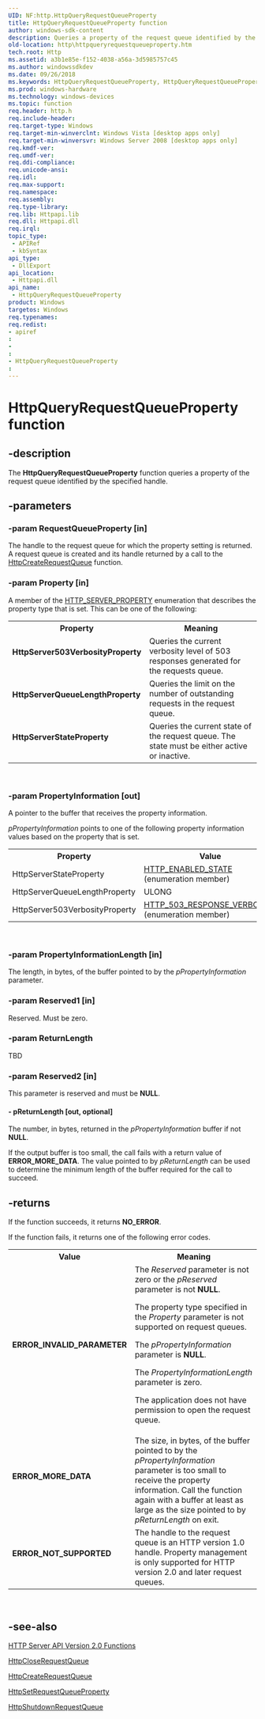 ```yaml
---
UID: NF:http.HttpQueryRequestQueueProperty
title: HttpQueryRequestQueueProperty function
author: windows-sdk-content
description: Queries a property of the request queue identified by the specified handle.
old-location: http\httpqueryrequestqueueproperty.htm
tech.root: Http
ms.assetid: a3b1e85e-f152-4038-a56a-3d5985757c45
ms.author: windowssdkdev
ms.date: 09/26/2018
ms.keywords: HttpQueryRequestQueueProperty, HttpQueryRequestQueueProperty function [HTTP], HttpServer503VerbosityProperty, HttpServerQueueLengthProperty, HttpServerStateProperty, http.httpqueryrequestqueueproperty, http/HttpQueryRequestQueueProperty
ms.prod: windows-hardware
ms.technology: windows-devices
ms.topic: function
req.header: http.h
req.include-header: 
req.target-type: Windows
req.target-min-winverclnt: Windows Vista [desktop apps only]
req.target-min-winversvr: Windows Server 2008 [desktop apps only]
req.kmdf-ver: 
req.umdf-ver: 
req.ddi-compliance: 
req.unicode-ansi: 
req.idl: 
req.max-support: 
req.namespace: 
req.assembly: 
req.type-library: 
req.lib: Httpapi.lib
req.dll: Httpapi.dll
req.irql: 
topic_type:
 - APIRef
 - kbSyntax
api_type:
 - DllExport
api_location:
 - Httpapi.dll
api_name:
 - HttpQueryRequestQueueProperty
product: Windows
targetos: Windows
req.typenames: 
req.redist: 
- apiref
: 
- 
: 
- HttpQueryRequestQueueProperty
: 
---
```


# HttpQueryRequestQueueProperty function


## -description


The <b>HttpQueryRequestQueueProperty</b> function queries a property of the request queue identified by the specified handle.


## -parameters




### -param RequestQueueProperty [in]

The handle to the request queue for which the property setting is returned. A request queue is created and its handle returned by a call to the 
<a href="https://msdn.microsoft.com/a0f4112e-db81-4eda-afeb-d00117f7240c">HttpCreateRequestQueue</a> function.


### -param Property [in]

A member of the  <a href="https://msdn.microsoft.com/14865796-135c-43c2-955a-fdeae05a8278">HTTP_SERVER_PROPERTY</a> enumeration that describes the property type that is set. This can be one of the following:

<table>
<tr>
<th>Property</th>
<th>Meaning</th>
</tr>
<tr>
<td width="40%"><a id="HttpServer503VerbosityProperty"></a><a id="httpserver503verbosityproperty"></a><a id="HTTPSERVER503VERBOSITYPROPERTY"></a><dl>
<dt><b>HttpServer503VerbosityProperty</b></dt>
</dl>
</td>
<td width="60%">
Queries the current verbosity level of 503 responses generated for the requests queue.

</td>
</tr>
<tr>
<td width="40%"><a id="HttpServerQueueLengthProperty"></a><a id="httpserverqueuelengthproperty"></a><a id="HTTPSERVERQUEUELENGTHPROPERTY"></a><dl>
<dt><b>HttpServerQueueLengthProperty</b></dt>
</dl>
</td>
<td width="60%">
Queries the limit on the number of outstanding requests in the request queue.

</td>
</tr>
<tr>
<td width="40%"><a id="HttpServerStateProperty"></a><a id="httpserverstateproperty"></a><a id="HTTPSERVERSTATEPROPERTY"></a><dl>
<dt><b>HttpServerStateProperty</b></dt>
</dl>
</td>
<td width="60%">
Queries the current state of the request queue. The state must be either active or inactive.

</td>
</tr>
</table>
 


### -param PropertyInformation [out]

A pointer to the buffer that receives the property information.

<i>pPropertyInformation</i> points to one of the following property information values based on the property that is set.<table>
<tr>
<th>Property</th>
<th>Value</th>
</tr>
<tr>
<td>HttpServerStateProperty</td>
<td>
<a href="https://msdn.microsoft.com/15e27788-2d1a-4818-b31f-2faf649e15b2">HTTP_ENABLED_STATE</a> (enumeration member)</td>
</tr>
<tr>
<td>HttpServerQueueLengthProperty</td>
<td>ULONG</td>
</tr>
<tr>
<td>HttpServer503VerbosityProperty</td>
<td>
<a href="https://msdn.microsoft.com/e103bdf4-dc48-45ba-84dc-4161310ee3ff">HTTP_503_RESPONSE_VERBOSITY</a> (enumeration member)</td>
</tr>
</table>
 




### -param PropertyInformationLength [in]

The length, in bytes, of the buffer pointed to by the <i>pPropertyInformation</i> parameter.


### -param Reserved1 [in]

Reserved. Must be zero.


### -param ReturnLength

TBD


### -param Reserved2 [in]

This parameter is reserved and must be <b>NULL</b>.


#### - pReturnLength [out, optional]

The number, in bytes, returned in the  <i>pPropertyInformation</i> buffer if not <b>NULL</b>.

If the output buffer is too small, the call fails with a return value of <b>ERROR_MORE_DATA</b>. The value pointed to by <i>pReturnLength</i> can be used to determine the minimum length of the buffer required for the call to succeed.


## -returns



If the function succeeds, it returns <b>NO_ERROR</b>.

If the function fails, it returns one of the following error codes.

<table>
<tr>
<th>Value</th>
<th>Meaning</th>
</tr>
<tr>
<td width="40%">
<dl>
<dt><b>ERROR_INVALID_PARAMETER</b></dt>
</dl>
</td>
<td width="60%">
The <i>Reserved</i> parameter is not zero or the  <i>pReserved</i> parameter is not <b>NULL</b>.

The property type specified in the <i>Property</i> parameter is not supported on request queues.

The <i>pPropertyInformation</i> parameter is <b>NULL</b>.

The  <i>PropertyInformationLength</i> parameter is zero.

The application does not have permission to open the request queue.

</td>
</tr>
<tr>
<td width="40%">
<dl>
<dt><b>ERROR_MORE_DATA</b></dt>
</dl>
</td>
<td width="60%">
The size, in bytes, of the buffer pointed to by the  <i>pPropertyInformation</i> parameter is too small to receive the property information. Call the function again with a buffer at least as large as the size pointed to by <i>pReturnLength</i> on exit.

</td>
</tr>
<tr>
<td width="40%">
<dl>
<dt><b>ERROR_NOT_SUPPORTED</b></dt>
</dl>
</td>
<td width="60%">
The handle to the request queue is an HTTP version 1.0 handle. Property management is only supported for HTTP version 2.0 and later request queues.

</td>
</tr>
</table>
 




## -see-also




<a href="https://msdn.microsoft.com/12daffca-b403-4f06-8037-206f90e33252">HTTP Server API Version 2.0 Functions</a>



<a href="https://msdn.microsoft.com/dfbc2d32-c1f6-41b1-8f4f-9e5e9f6dd9e1">HttpCloseRequestQueue</a>



<a href="https://msdn.microsoft.com/a0f4112e-db81-4eda-afeb-d00117f7240c">HttpCreateRequestQueue</a>



<a href="https://msdn.microsoft.com/56111cc0-94c8-47dc-a3bb-ffc5dae772fe">HttpSetRequestQueueProperty</a>



<a href="https://msdn.microsoft.com/f6640565-a5a1-4a71-938c-1adf54beb40a">HttpShutdownRequestQueue</a>
 

 

